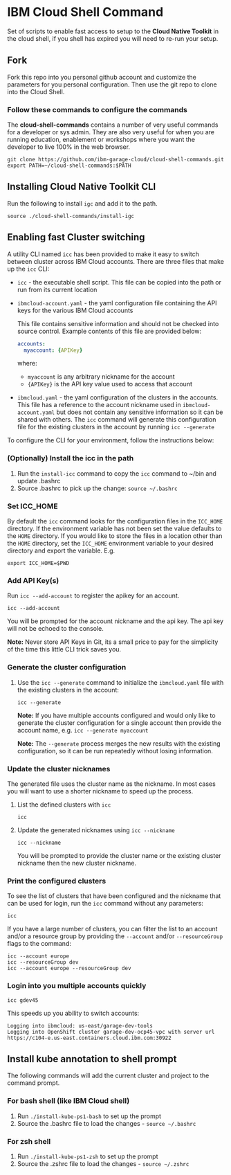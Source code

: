 # IBM Cloud Shell Command

Set of scripts to enable fast access to setup to the **Cloud Native Toolkit** in the cloud shell, if you shell has expired you will need to re-run your setup.

## Fork

Fork this repo into you personal github account and customize the parameters for you personal configuration. Then use the git repo to clone into the Cloud Shell.

### Follow these commands to configure the commands

The **cloud-shell-commands** contains a number of very useful commands for a developer or sys admin. They are also very useful for when you are running education, enablement or workshops where you want the developer to live 100% in the web browser.

```
git clone https://github.com/ibm-garage-cloud/cloud-shell-commands.git
export PATH=~/cloud-shell-commands:$PATH
```

## Installing Cloud Native Toolkit CLI

Run the following to install `igc` and add it to the path.

```
source ./cloud-shell-commands/install-igc
```

## Enabling fast Cluster switching 

A utility CLI named `icc` has been provided to make it easy to switch between cluster across IBM Cloud accounts. There are three files that make up the `icc` CLI:

- `icc` - the executable shell script. This file can be copied into the path or run from its current location
- `ibmcloud-account.yaml` - the yaml configuration file containing the API keys for the various IBM Cloud accounts

    This file contains sensitive information and should not be checked into source control. Example contents of this file are provided below:

    ```yaml
    accounts:
      myaccount: {APIKey}
    ```

    where:
    - `myaccount` is any arbitrary nickname for the account
    - `{APIKey}` is the API key value used to access that account
  
- `ibmcloud.yaml` - the yaml configuration of the clusters in the accounts. This file has a reference to the account nickname used in `ibmcloud-account.yaml` but does not contain any sensitive information so it can be shared with others. The `icc` command will generate this configuration file for the existing clusters in the account by running `icc --generate`


To configure the CLI for your environment, follow the instructions below:

### (Optionally) Install the icc in the path

1. Run the `install-icc` command to copy the `icc` command to ~/bin and update .bashrc
2. Source .bashrc to pick up the change: `source ~/.bashrc`

### Set ICC_HOME

By default the `icc` command looks for the configuration files in the `ICC_HOME` directory. If the environment variable has not been set the value defaults to
the `HOME` directory. If you would like to store the files in a location other than the `HOME` directory, set the `ICC_HOME` environment variable to your desired directory
and export the variable. E.g.

```shell script
export ICC_HOME=$PWD
```

### Add API Key(s)

Run `icc --add-account` to register the apikey for an account.

```shell script
icc --add-account
```

You will be prompted for the account nickname and the api key. The api key will not be echoed to the console.

**Note:** Never store API Keys in Git, its a small price to pay for the simplicity of the time this little CLI trick saves you.

### Generate the cluster configuration

1. Use the `icc --generate` command to initialize the `ibmcloud.yaml` file with the existing clusters in the account:
       
    ```shell script
    icc --generate
    ```

    **Note:** If you have multiple accounts configured and would only like to generate the cluster configuration for a single account then provide the account name, e.g. `icc --generate myaccount`

    **Note:** The `--generate` process merges the new results with the existing configuration, so it can be run repeatedly without losing information.

### Update the cluster nicknames

The generated file uses the cluster name as the nickname. In most cases you will want to use a shorter nickname to speed up the process.

1. List the defined clusters with `icc`
   
    ```shell script
    icc
    ```

2. Update the generated nicknames using `icc --nickname`
   
    ```shell script
    icc --nickname
    ```

    You will be prompted to provide the cluster name or the existing cluster nickname then the new cluster nickname.

### Print the configured clusters

To see the list of clusters that have been configured and the nickname that can be used for login, run the `icc` command without any parameters:

```shell script
icc
```

If you have a large number of clusters, you can filter the list to an account and/or a resource group by providing the `--account` and/or `--resourceGroup` flags to the command:

```shell script
icc --account europe
icc --resourceGroup dev
icc --account europe --resourceGroup dev
```

### Login into you multiple accounts quickly

```shell script
icc gdev45
```

This speeds up you ability to switch accounts:

```
Logging into ibmcloud: us-east/garage-dev-tools
Logging into OpenShift cluster garage-dev-ocp45-vpc with server url https://c104-e.us-east.containers.cloud.ibm.com:30922
```

## Install kube annotation to shell prompt

The following commands will add the current cluster and project to the command prompt.

### For bash shell (like IBM Cloud shell)

1. Run `./install-kube-ps1-bash` to set up the prompt
2. Source the .bashrc file to load the changes - `source ~/.bashrc`

### For zsh shell

1. Run `./install-kube-ps1-zsh` to set up the prompt
2. Source the .zshrc file to load the changes - `source ~/.zshrc`
